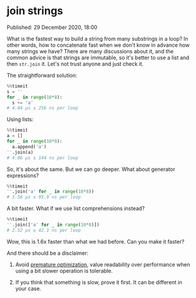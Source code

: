 # join strings

Published: 29 December 2020, 18:00

What is the fastest way to build a string from many substrings in a loop? In other words, how to concatenate fast when we don't know in advance how many strings we have? There are many discussions about it, and the common advice is that strings are immutable, so it's better to use a list and then `str.join` it. Let's not trust anyone and just check it.

The straightforward solution:

```python
%%timeit
s = ''
for _ in range(10*8):
  s += 'a'
# 4.04 µs ± 256 ns per loop
```

Using lists:

```python
%%timeit
a = []
for _ in range(10*8):
  a.append('a')
''.join(a)
# 4.06 µs ± 144 ns per loop
```

So, it's about the same. But we can go deeper. What about generator expressions?

```python
%%timeit
''.join('a' for _ in range(10*8))
# 3.56 µs ± 95.9 ns per loop
```

A bit faster. What if we use list comprehensions instead?

```python
%%timeit
''.join(['a' for _ in range(10*8)])
# 2.52 µs ± 42.1 ns per loop
```

Wow, this is 1.6x faster than what we had before. Can you make it faster?

And there should be a disclaimer:

1. Avoid [premature optimization](http://wiki.c2.com/?PrematureOptimization), value readability over performance when using a bit slower operation is tolerable.

2. If you think that something is slow, prove it first. It can be different in your case.
